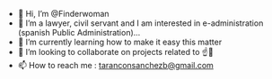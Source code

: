 - 👋 Hi, I’m @Finderwoman
- 👀 I’m a lawyer, civil servant and I am interested in e-administration (spanish Public Administration)...
- 🌱 I’m currently learning how to make it easy this matter
- 💞️ I’m looking to collaborate on projects related to ☝️🤟
- 📫 How to reach me : taranconsanchezb@gmail.com

<!---
Finderwoman/Finderwoman is a ✨ special ✨ repository because its `README.md` (this file) appears on your GitHub profile.
You can click the Preview link to take a look at your changes.
--->

